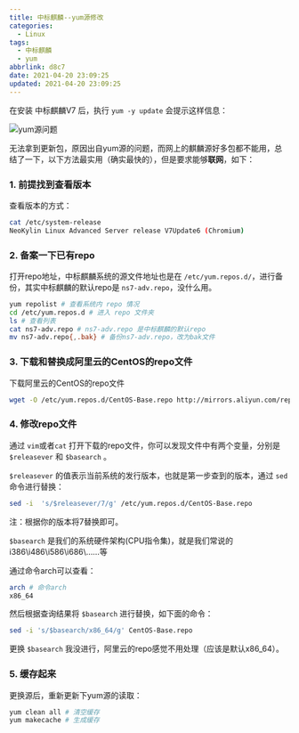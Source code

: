 ```yaml
---
title: 中标麒麟--yum源修改
categories:
  - Linux
tags:
  - 中标麒麟
  - yum
abbrlink: d8c7
date: 2021-04-20 23:09:25
updated: 2021-04-20 23:09:25
---
```


在安装 中标麒麟V7 后，执行 `yum -y update` 会提示这样信息：

![yum源问题](https://cdn.zenwu.site/upload/pic/2021/20210421083701.png)

无法拿到更新包，原因出自yum源的问题，而网上的麒麟源好多包都不能用，总结了一下，以下方法最实用（确实最快的），但是要求能够**联网**，如下：

### 1. 前提找到查看版本

查看版本的方式：

``` bash
cat /etc/system-release
NeoKylin Linux Advanced Server release V7Update6 (Chromium)
```

### 2. 备案一下已有repo

打开repo地址，中标麒麟系统的源文件地址也是在 `/etc/yum.repos.d/`，进行备份，其实中标麒麟的默认repo是 `ns7-adv.repo`，没什么用。

``` bash
yum repolist # 查看系统内 repo 情况
cd /etc/yum.repos.d # 进入 repo 文件夹
ls # 查看列表
cat ns7-adv.repo # ns7-adv.repo 是中标麒麟的默认repo
mv ns7-adv.repo{,.bak} # 备份ns7-adv.repo，改为bak文件
```

### 3. 下载和替换成阿里云的CentOS的repo文件

下载阿里云的CentOS的repo文件

``` bash
wget -O /etc/yum.repos.d/CentOS-Base.repo http://mirrors.aliyun.com/repo/Centos-7.repo
```

### 4. 修改repo文件

通过 `vim`或者`cat` 打开下载的repo文件，你可以发现文件中有两个变量，分别是 `$releasever` 和 `$basearch` 。

`$releasever` 的值表示当前系统的发行版本，也就是第一步查到的版本，通过 `sed` 命令进行替换：

``` bash
sed -i  's/$releasever/7/g' /etc/yum.repos.d/CentOS-Base.repo
```

注：根据你的版本将7替换即可。

`$basearch` 是我们的系统硬件架构(CPU指令集)，就是我们常说的i386\i486\i586\i686\……等

通过命令arch可以查看：

``` bash
arch # 命令arch
x86_64
```

然后根据查询结果将 `$basearch` 进行替换，如下面的命令：

``` bash
sed -i 's/$basearch/x86_64/g' CentOS-Base.repo
```

更换  `$basearch` 我没进行，阿里云的repo感觉不用处理（应该是默认x86_64）。

### 5. 缓存起来

更换源后，重新更新下yum源的读取：

``` bash
yum clean all # 清空缓存
yum makecache # 生成缓存
```
